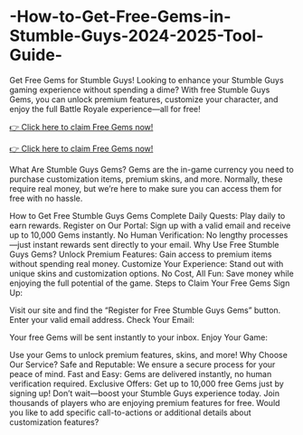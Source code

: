 # -How-to-Get-Free-Gems-in-Stumble-Guys-2024-2025-Tool-Guide-
Get Free Gems for Stumble Guys!
Looking to enhance your Stumble Guys gaming experience without spending a dime? With free Stumble Guys Gems, you can unlock premium features, customize your character, and enjoy the full Battle Royale experience—all for free!

[👉 Click here to claim Free Gems now!](https://cutt.ly/1eXD7EW3)

[👉 Click here to claim Free Gems now!](https://cutt.ly/1eXD7EW3)

What Are Stumble Guys Gems?
Gems are the in-game currency you need to purchase customization items, premium skins, and more. Normally, these require real money, but we’re here to make sure you can access them for free with no hassle.

How to Get Free Stumble Guys Gems
Complete Daily Quests: Play daily to earn rewards.
Register on Our Portal: Sign up with a valid email and receive up to 10,000 Gems instantly.
No Human Verification: No lengthy processes—just instant rewards sent directly to your email.
Why Use Free Stumble Guys Gems?
Unlock Premium Features: Gain access to premium items without spending real money.
Customize Your Experience: Stand out with unique skins and customization options.
No Cost, All Fun: Save money while enjoying the full potential of the game.
Steps to Claim Your Free Gems
Sign Up:

Visit our site and find the “Register for Free Stumble Guys Gems” button.
Enter your valid email address.
Check Your Email:

Your free Gems will be sent instantly to your inbox.
Enjoy Your Game:

Use your Gems to unlock premium features, skins, and more!
Why Choose Our Service?
Safe and Reputable: We ensure a secure process for your peace of mind.
Fast and Easy: Gems are delivered instantly, no human verification required.
Exclusive Offers: Get up to 10,000 free Gems just by signing up!
Don’t wait—boost your Stumble Guys experience today. Join thousands of players who are enjoying premium features for free.
Would you like to add specific call-to-actions or additional details about customization features?
